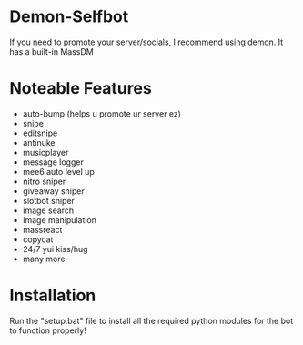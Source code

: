 # Demon-Selfbot
If you need to promote your server/socials, I recommend using demon. It has a built-in MassDM

# Noteable Features
- auto-bump (helps u promote ur server ez)
- snipe
- editsnipe
- antinuke
- musicplayer
- message logger
- mee6 auto level up
- nitro sniper
- giveaway sniper
- slotbot sniper
- image search
- image manipulation
- massreact
- copycat
- 24/7 yui kiss/hug
- many more

# Installation

Run the "setup.bat" file to install all the required python modules for the bot to function properly!
